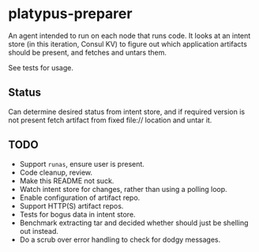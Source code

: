platypus-preparer
=================

An agent intended to run on each node that runs code. It looks at an intent
store (in this iteration, Consul KV) to figure out which application artifacts
should be present, and fetches and untars them.

See tests for usage.

Status
------

Can determine desired status from intent store, and if required version is not
present fetch artifact from fixed file:// location and untar it.

TODO
----

* Support `runas`, ensure user is present.
* Code cleanup, review.
* Make this README not suck.
* Watch intent store for changes, rather than using a polling loop.
* Enable configuration of artifact repo.
* Support HTTP(S) artifact repos.
* Tests for bogus data in intent store.
* Benchmark extracting tar and decided whether should just be shelling out
  instead.
* Do a scrub over error handling to check for dodgy messages.
